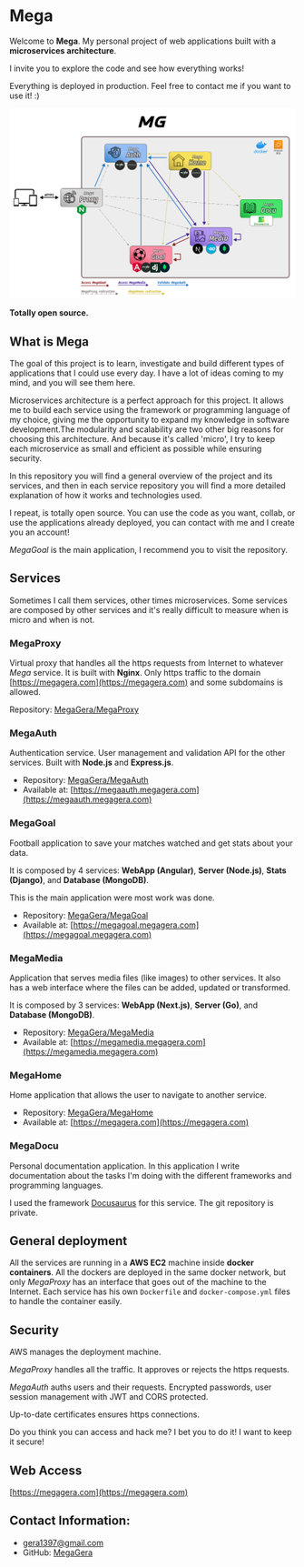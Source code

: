 # Mega

Welcome to **Mega**. My personal project of web applications built with a **microservices architecture**.

I invite you to explore the code and see how everything works!

Everything is deployed in production. Feel free to contact me if you want to use it! :)

![Main Architecture](static/architecture_main_title.png)

**Totally open source.**

## What is Mega

The goal of this project is to learn, investigate and build different types of applications that I could use every day. I have a lot of ideas coming to my mind, and you will see them here.

Microservices architecture is a perfect approach for this project. It allows me to build each service using the framework or programming language of my choice, giving me the opportunity to expand my knowledge in software development.The modularity and scalability are two other big reasons for choosing this architecture. And because it's called 'micro', I try to keep each microservice as small and efficient as possible while ensuring security.

In this repository you will find a general overview of the project and its services, and then in each service repository you will find a more detailed explanation of how it works and technologies used.

I repeat, is totally open source. You can use the code as you want, collab, or use the applications already deployed, you can contact with me and I create you an account!

*MegaGoal* is the main application, I recommend you to visit the repository.

## Services

Sometimes I call them services, other times microservices. Some services are composed by other services and it's really difficult to measure when is micro and when is not.

### MegaProxy

Virtual proxy that handles all the https requests from Internet to whatever *Mega* service. It is built with **Nginx**. Only https traffic to the domain [https://megagera.com](https://megagera.com) and some subdomains is allowed.

Repository: [MegaGera/MegaProxy](https://github.com/MegaGera/MegaProxy)

### MegaAuth

Authentication service. User management and validation API for the other services. Built with **Node.js** and **Express.js**. 

- Repository: [MegaGera/MegaAuth](https://github.com/MegaGera/MegaAuth)
- Available at: [https://megaauth.megagera.com](https://megaauth.megagera.com)

### MegaGoal

Football application to save your matches watched and get stats about your data.

It is composed by 4 services: **WebApp (Angular)**, **Server (Node.js)**, **Stats (Django)**, and **Database (MongoDB)**.

This is the main application were most work was done.

- Repository: [MegaGera/MegaGoal](https://github.com/MegaGera/MegaGoal)
- Available at: [https://megagoal.megagera.com](https://megagoal.megagera.com)

### MegaMedia

Application that serves media files (like images) to other services. It also has a web interface where the files can be added, updated or transformed.

It is composed by 3 services: **WebApp (Next.js)**, **Server (Go)**, and **Database (MongoDB)**.

- Repository: [MegaGera/MegaMedia](https://github.com/MegaGera/MegaMedia)
- Available at: [https://megamedia.megagera.com](https://megamedia.megagera.com)

### MegaHome

Home application that allows the user to navigate to another service.

- Repository: [MegaGera/MegaHome](https://github.com/MegaGera/MegaHome)
- Available at: [https://megagera.com](https://megagera.com)

### MegaDocu

Personal documentation application. In this application I write documentation about the tasks I'm doing with the different frameworks and programming languages.

I used the framework [Docusaurus](https://docusaurus.io/) for this service. The git repository is private.

## General deployment

All the services are running in a **AWS EC2** machine inside **docker containers**. All the dockers are deployed in the same docker network, but only *MegaProxy* has an interface that goes out of the machine to the Internet. Each service has his own `Dockerfile` and `docker-compose.yml` files to handle the container easily.

## Security

AWS manages the deployment machine.

*MegaProxy* handles all the traffic. It approves or rejects the https requests.

*MegaAuth* auths users and their requests. Encrypted passwords, user session management with JWT and CORS protected.

Up-to-date certificates ensures https connections.

Do you think you can access and hack me? I bet you to do it! I want to keep it secure!

## Web Access

[https://megagera.com](https://megagera.com)

## Contact Information:

- gera1397@gmail.com
- GitHub: [MegaGera](https://github.com/MegaGera)
